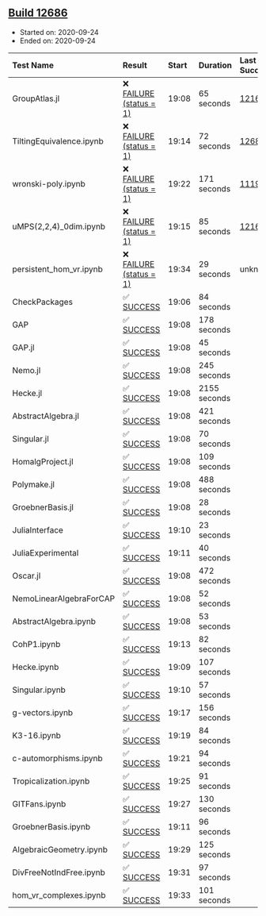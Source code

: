 ## [Build 12686](https://oscarci.mathematik.uni-kl.de/job/oscar/12686/)

* Started on: 2020-09-24
* Ended on: 2020-09-24

| Test Name    | Result | Start | Duration | Last Success | First Failure |
|:-------------|:-------|:------|:---------|:-------------|:--------------|
| GroupAtlas.jl | ❌ [FAILURE (status = 1)](https://oscarci.mathematik.uni-kl.de/job/oscar/12686/artifact/logs/build-12686/GroupAtlas.jl.log) | 19:08 | 65 seconds | [12167](https://oscarci.mathematik.uni-kl.de/job/oscar/12167/) | [12168](https://oscarci.mathematik.uni-kl.de/job/oscar/12168/) |
| TiltingEquivalence.ipynb | ❌ [FAILURE (status = 1)](https://oscarci.mathematik.uni-kl.de/job/oscar/12686/artifact/logs/build-12686/TiltingEquivalence.ipynb.log) | 19:14 | 72 seconds | [12683](https://oscarci.mathematik.uni-kl.de/job/oscar/12683/) | [12684](https://oscarci.mathematik.uni-kl.de/job/oscar/12684/) |
| wronski-poly.ipynb | ❌ [FAILURE (status = 1)](https://oscarci.mathematik.uni-kl.de/job/oscar/12686/artifact/logs/build-12686/wronski-poly.ipynb.log) | 19:22 | 171 seconds | [11192](https://oscarci.mathematik.uni-kl.de/job/oscar/11192/) | [11193](https://oscarci.mathematik.uni-kl.de/job/oscar/11193/) |
| uMPS(2,2,4)_0dim.ipynb | ❌ [FAILURE (status = 1)](https://oscarci.mathematik.uni-kl.de/job/oscar/12686/artifact/logs/build-12686/uMPS-2-2-4-_0dim.ipynb.log) | 19:15 | 85 seconds | [12167](https://oscarci.mathematik.uni-kl.de/job/oscar/12167/) | [12168](https://oscarci.mathematik.uni-kl.de/job/oscar/12168/) |
| persistent_hom_vr.ipynb | ❌ [FAILURE (status = 1)](https://oscarci.mathematik.uni-kl.de/job/oscar/12686/artifact/logs/build-12686/persistent_hom_vr.ipynb.log) | 19:34 | 29 seconds | unknown | unknown |
| CheckPackages | ✅ [SUCCESS](https://oscarci.mathematik.uni-kl.de/job/oscar/12686/artifact/logs/build-12686/CheckPackages.log) | 19:06 | 84 seconds |  |  |
| GAP | ✅ [SUCCESS](https://oscarci.mathematik.uni-kl.de/job/oscar/12686/artifact/logs/build-12686/GAP.log) | 19:08 | 178 seconds |  |  |
| GAP.jl | ✅ [SUCCESS](https://oscarci.mathematik.uni-kl.de/job/oscar/12686/artifact/logs/build-12686/GAP.jl.log) | 19:08 | 45 seconds |  |  |
| Nemo.jl | ✅ [SUCCESS](https://oscarci.mathematik.uni-kl.de/job/oscar/12686/artifact/logs/build-12686/Nemo.jl.log) | 19:08 | 245 seconds |  |  |
| Hecke.jl | ✅ [SUCCESS](https://oscarci.mathematik.uni-kl.de/job/oscar/12686/artifact/logs/build-12686/Hecke.jl.log) | 19:08 | 2155 seconds |  |  |
| AbstractAlgebra.jl | ✅ [SUCCESS](https://oscarci.mathematik.uni-kl.de/job/oscar/12686/artifact/logs/build-12686/AbstractAlgebra.jl.log) | 19:08 | 421 seconds |  |  |
| Singular.jl | ✅ [SUCCESS](https://oscarci.mathematik.uni-kl.de/job/oscar/12686/artifact/logs/build-12686/Singular.jl.log) | 19:08 | 70 seconds |  |  |
| HomalgProject.jl | ✅ [SUCCESS](https://oscarci.mathematik.uni-kl.de/job/oscar/12686/artifact/logs/build-12686/HomalgProject.jl.log) | 19:08 | 109 seconds |  |  |
| Polymake.jl | ✅ [SUCCESS](https://oscarci.mathematik.uni-kl.de/job/oscar/12686/artifact/logs/build-12686/Polymake.jl.log) | 19:08 | 488 seconds |  |  |
| GroebnerBasis.jl | ✅ [SUCCESS](https://oscarci.mathematik.uni-kl.de/job/oscar/12686/artifact/logs/build-12686/GroebnerBasis.jl.log) | 19:08 | 28 seconds |  |  |
| JuliaInterface | ✅ [SUCCESS](https://oscarci.mathematik.uni-kl.de/job/oscar/12686/artifact/logs/build-12686/JuliaInterface.log) | 19:10 | 23 seconds |  |  |
| JuliaExperimental | ✅ [SUCCESS](https://oscarci.mathematik.uni-kl.de/job/oscar/12686/artifact/logs/build-12686/JuliaExperimental.log) | 19:11 | 40 seconds |  |  |
| Oscar.jl | ✅ [SUCCESS](https://oscarci.mathematik.uni-kl.de/job/oscar/12686/artifact/logs/build-12686/Oscar.jl.log) | 19:08 | 472 seconds |  |  |
| NemoLinearAlgebraForCAP | ✅ [SUCCESS](https://oscarci.mathematik.uni-kl.de/job/oscar/12686/artifact/logs/build-12686/NemoLinearAlgebraForCAP.log) | 19:08 | 52 seconds |  |  |
| AbstractAlgebra.ipynb | ✅ [SUCCESS](https://oscarci.mathematik.uni-kl.de/job/oscar/12686/artifact/logs/build-12686/AbstractAlgebra.ipynb.log) | 19:08 | 53 seconds |  |  |
| CohP1.ipynb | ✅ [SUCCESS](https://oscarci.mathematik.uni-kl.de/job/oscar/12686/artifact/logs/build-12686/CohP1.ipynb.log) | 19:13 | 82 seconds |  |  |
| Hecke.ipynb | ✅ [SUCCESS](https://oscarci.mathematik.uni-kl.de/job/oscar/12686/artifact/logs/build-12686/Hecke.ipynb.log) | 19:09 | 107 seconds |  |  |
| Singular.ipynb | ✅ [SUCCESS](https://oscarci.mathematik.uni-kl.de/job/oscar/12686/artifact/logs/build-12686/Singular.ipynb.log) | 19:10 | 57 seconds |  |  |
| g-vectors.ipynb | ✅ [SUCCESS](https://oscarci.mathematik.uni-kl.de/job/oscar/12686/artifact/logs/build-12686/g-vectors.ipynb.log) | 19:17 | 156 seconds |  |  |
| K3-16.ipynb | ✅ [SUCCESS](https://oscarci.mathematik.uni-kl.de/job/oscar/12686/artifact/logs/build-12686/K3-16.ipynb.log) | 19:19 | 84 seconds |  |  |
| c-automorphisms.ipynb | ✅ [SUCCESS](https://oscarci.mathematik.uni-kl.de/job/oscar/12686/artifact/logs/build-12686/c-automorphisms.ipynb.log) | 19:21 | 94 seconds |  |  |
| Tropicalization.ipynb | ✅ [SUCCESS](https://oscarci.mathematik.uni-kl.de/job/oscar/12686/artifact/logs/build-12686/Tropicalization.ipynb.log) | 19:25 | 91 seconds |  |  |
| GITFans.ipynb | ✅ [SUCCESS](https://oscarci.mathematik.uni-kl.de/job/oscar/12686/artifact/logs/build-12686/GITFans.ipynb.log) | 19:27 | 130 seconds |  |  |
| GroebnerBasis.ipynb | ✅ [SUCCESS](https://oscarci.mathematik.uni-kl.de/job/oscar/12686/artifact/logs/build-12686/GroebnerBasis.ipynb.log) | 19:11 | 96 seconds |  |  |
| AlgebraicGeometry.ipynb | ✅ [SUCCESS](https://oscarci.mathematik.uni-kl.de/job/oscar/12686/artifact/logs/build-12686/AlgebraicGeometry.ipynb.log) | 19:29 | 125 seconds |  |  |
| DivFreeNotIndFree.ipynb | ✅ [SUCCESS](https://oscarci.mathematik.uni-kl.de/job/oscar/12686/artifact/logs/build-12686/DivFreeNotIndFree.ipynb.log) | 19:31 | 97 seconds |  |  |
| hom_vr_complexes.ipynb | ✅ [SUCCESS](https://oscarci.mathematik.uni-kl.de/job/oscar/12686/artifact/logs/build-12686/hom_vr_complexes.ipynb.log) | 19:33 | 101 seconds |  |  |

